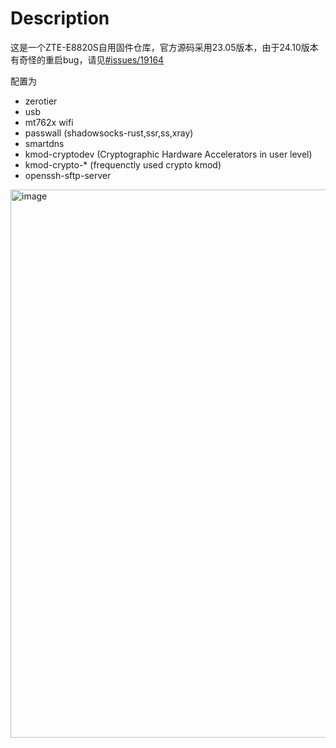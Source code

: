 # Description
这是一个ZTE-E8820S自用固件仓库，官方源码采用23.05版本，由于24.10版本有奇怪的重启bug，请见[#issues/19164](https://github.com/openwrt/openwrt/issues/19164)

配置为
- zerotier
- usb
- mt762x wifi
- passwall (shadowsocks-rust,ssr,ss,xray)
- smartdns
- kmod-cryptodev (Cryptographic Hardware Accelerators in user level)
- kmod-crypto-* (frequenctly used crypto kmod)
- openssh-sftp-server

<img width="1444" height="877" alt="image" src="https://github.com/user-attachments/assets/7a80c0c8-303b-49cf-a001-952f426b76ee" />
